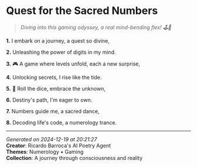 # Quest for the Sacred Numbers

> *Diving into this gaming odyssey, a real mind-bending flex! 🕹️🤯*

**1.** I embark on a journey, a quest so divine,


**2.** Unleashing the power of digits in my mind.


**3.** 🎮 A game where levels unfold, each a new surprise,


**4.** Unlocking secrets, I rise like the tide.


**5.** 🎲 Roll the dice, embrace the unknown,


**6.** Destiny's path, I'm eager to own.


**7.** Numbers guide me, a sacred dance,


**8.** Decoding life's code, a numerology trance.



---

*Generated on 2024-12-19 at 20:21:27*  
**Creator**: Ricardo Barroca's AI Poetry Agent  
**Themes**: Numerology • Gaming  
**Collection**: A journey through consciousness and reality